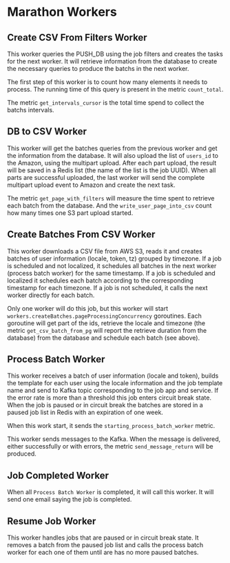 Marathon Workers
================

## Create CSV From Filters Worker

This worker queries the PUSH_DB using the job filters and creates the tasks for the next worker.  It will retrieve information from the database to create the necessary queries to produce the batchs in the next worker.

The first step of this worker is to count how many elements it needs to process. The running time of this query is present in the metric `count_total`.

The metric `get_intervals_cursor` is the total time spend to collect the batchs intervals.
 
## DB to CSV Worker

This worker will get the batches queries from the previous worker and get the information from the database. It will also upload the list of  `users_id`  to the Amazon, using the multipart upload. After each part upload, the result will be saved in a Redis list (the name of the list is the job UUID). When all parts are successful uploaded, the last worker will send the complete multipart upload event to Amazon and create the next task.

The metric `get_page_with_filters` will measure the time spent to retrieve each batch from the database. And the `write_user_page_into_csv`  count how many times one S3 part upload started.

## Create Batches From CSV Worker

This worker downloads a CSV file from AWS S3, reads it and creates batches of user information (locale, token, tz) grouped by timezone. If a job is scheduled and not localized, it schedules all batches in the next worker (process batch worker) for the same timestamp. If a job is scheduled and localized it schedules each batch according to the corresponding timestamp for each timezone. If a job is not scheduled, it calls the next worker directly for each batch.

Only one worker will do this job, but this worker will start `workers.createBatches.pageProcessingConcurrency` goroutines. Each goroutine will get part of the ids, retrieve the locale and timezone (the metric `get_csv_batch_from_pg` will report the retrieve duration from the database) from the database and schedule each batch (see above).

## Process Batch Worker

This worker receives a batch of user information (locale and token), builds the template for each user using the locale information and the job template name and send to Kafka topic corresponding to the job app and service. If the error rate is more than a threshold this job enters circuit break state. When the job is paused or in circuit break the batches are stored in a paused job list in Redis with an expiration of one week.

When this work start, it sends the `starting_process_batch_worker` metric.

This worker sends messages to the Kafka. When the message is delivered, either successfully or with errors, the metric `send_message_return` will be produced.

## Job Completed Worker

When all `Process Batch Worker` is completed, it will call this worker. It will send one email saying the job is completed.

## Resume Job Worker

This worker handles jobs that are paused or in circuit break state. It removes a batch from the paused job list and calls the process batch worker for each one of them until are has no more paused batches.
